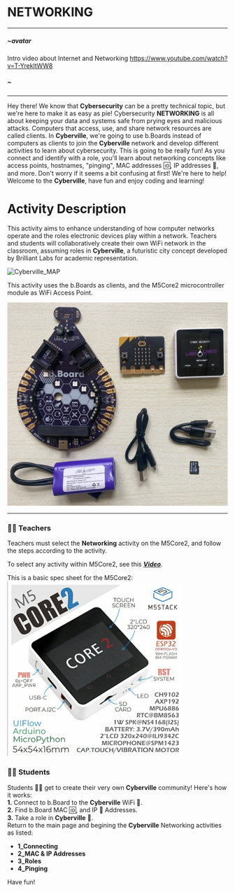 # NETWORKING 

---
##### ~avatar
Intro video about Internet and Networking
https://www.youtube.com/watch?v=T-YrekltWW8
##### ~
---

Hey there! We know that __Cybersecurity__ can be a pretty technical topic, but we're here to make it as easy as pie! Cybersecurity __NETWORKING__ is all about keeping your data and systems safe from prying eyes and malicious attacks. Computers that access, use, and share network resources are called clients. In __Cyberville__, we're going to use b.Boards instead of computers as clients to join the __Cyberville__ network and develop different activities to learn about cybersecurity. This is going to be really fun! As you connect and identify with a role, you'll learn about networking concepts like access points, hostnames, "pinging", MAC addresses 🆔, IP addresses 📮, and more. Don't worry if it seems a bit confusing at first! We're here to help! Welcome to the __Cyberville__, have fun and enjoy coding and learning!

# Activity Description
This activity aims to enhance understanding of how computer networks operate and the roles electronic devices play within a network. Teachers and students will collaboratively create their own WiFi network in the classroom, assuming roles in __Cyberville__, a futuristic city concept developed by Brilliant Labs for academic representation.

![Cyberville_MAP](https://github.com/Brilliant-Labs/code.bl/blob/code_alpha/packaged/docs/static/mb/projects/bboard-tutorials-cyberville/Networking/Cyberville-EN.png?raw=true "Cyberville MAP")

This activity uses the b.Boards as clients, and the M5Core2 microcontroller module as WiFi Access Point.

![bbord-M5](https://github.com/Brilliant-Labs/code.bl/blob/code_alpha/packaged/docs/static/mb/projects/bboard-tutorials-cyberville/Networking/bbord-M5.png?raw=true "bbord-M5")

---

### 🧑‍🏫  __Teachers__
Teachers must select the __Networking__ activity on the M5Core2, and follow the steps according to the activity.

To select any activity within M5Core2, see this [**_Video_**](https://drive.google.com/file/d/10wwarSBpShICwBmd_FT7_MREetXONrN8/view?usp=sharing).

This is a basic spec sheet for the M5Core2:  
<img src="https://github.com/Brilliant-Labs/code.bl/blob/code_alpha/packaged/docs/static/mb/projects/bboard-tutorials-cyberville/Networking/M5core2.png?raw=true" alt="M5core2" title="Spec sheet M5Core2" width="400" />

### 🧑‍🎓 __Students__
Students 🧑‍🎓 get to create their very own __Cyberville__ community! Here's how it works:   
  __1.__ Connect to b.Board to the __Cyberville__ WiFi 📳.  
  __2.__ Find b.Board MAC 🆔, and IP 📮 Addresses.  
  __3.__ Take a role in __Cyberville__ 👤.  
Return to the main page and begining the __Cyberville__ Networking activities as listed:
* __1_Connecting__
* __2_MAC & IP Addresses__
* __3_Roles__
* __4_Pinging__

Have fun! 